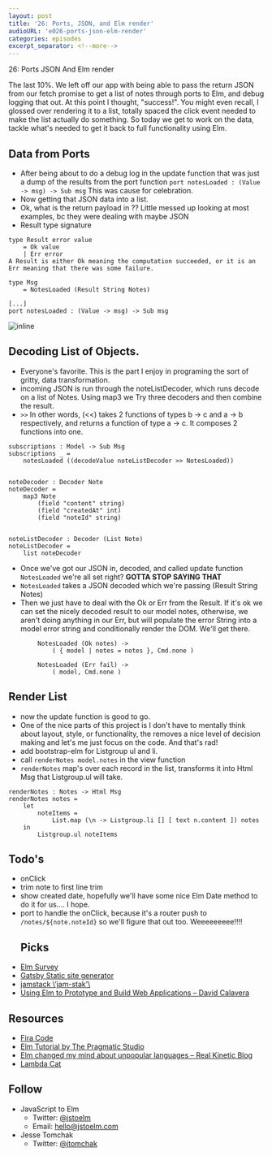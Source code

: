 ```yaml
---
layout: post
title: '26: Ports, JSON, and Elm render'
audioURL: 'e026-ports-json-elm-render'
categories: episodes
excerpt_separator: <!--more-->
---
```


26: Ports JSON And Elm render

The last 10%. We left off our app with being able to pass the return JSON from our fetch promise to get a list of notes through ports to Elm, and debug logging that out. At this point I thought, "success!". You might even recall, I glossed over rendering it to a list, totally spaced the click event needed to make the list actually do something. So today we get to work on the data, tackle what's needed to get it back to full functionality using Elm.

<!--more-->

## Data from Ports

* After being about to do a debug log in the update function that was just a dump of the results from the port function
  `port notesLoaded : (Value -> msg) -> Sub msg`
  This was cause for celebration.
* Now getting that JSON data into a list.
* Ok, what is the return payload in ?? Little messed up looking at most examples, bc they were dealing with maybe JSON
* Result type signature

```
type Result error value
    = Ok value
    | Err error
A Result is either Ok meaning the computation succeeded, or it is an Err meaning that there was some failure.
```

```
type Msg
    = NotesLoaded (Result String Notes)

[...]
port notesLoaded : (Value -> msg) -> Sub msg  
```

![inline](https://i.imgur.com/YpLOhT9.png)

## Decoding List of Objects.

* Everyone's favorite. This is the part I enjoy in programing the sort of gritty, data transformation.
* incoming JSON is run through the noteListDecoder, which runs decode on a list of Notes. Using map3 we Try three decoders and then combine the result.
* `>>` In other words, (<<) takes 2 functions of types b -> c and a -> b respectively, and returns a function of type a -> c. It composes 2 functions into one.

```
subscriptions : Model -> Sub Msg
subscriptions _ =
    notesLoaded ((decodeValue noteListDecoder >> NotesLoaded))


noteDecoder : Decoder Note
noteDecoder =
    map3 Note
        (field "content" string)
        (field "createdAt" int)
        (field "noteId" string)


noteListDecoder : Decoder (List Note)
noteListDecoder =
    list noteDecoder
```

* Once we've got our JSON in, decoded, and called update function `NotesLoaded` we're all set right? **GOTTA STOP SAYING THAT**
* `NotesLoaded` takes a JSON decoded which we're passing (Result String Notes)
* Then we just have to deal with the Ok or Err from the Result. If it's ok we can set the nicely decoded result to our model notes, otherwise, we aren't doing anything in our Err, but will populate the error String into a model error string and conditionally render the DOM. We'll get there.

```
        NotesLoaded (Ok notes) ->
            ( { model | notes = notes }, Cmd.none )

        NotesLoaded (Err fail) ->
            ( model, Cmd.none )
```

## Render List

* now the update function is good to go.
* One of the nice parts of this project is I don't have to mentally think about layout, style, or functionality, the removes a nice level of decision making and let's me just focus on the code. And that's rad!
* add bootstrap-elm for Listgroup ul and li.
* call `renderNotes model.notes` in the view function
* `renderNotes` map's over each record in the list, transforms it into Html Msg that Listgroup.ul will take.

```
renderNotes : Notes -> Html Msg
renderNotes notes =
    let
        noteItems =
            List.map (\n -> Listgroup.li [] [ text n.content ]) notes
    in
        Listgroup.ul noteItems
```

## Todo's

* onClick
* trim note to first line trim
* show created date, hopefully we'll have some nice Elm Date method to do it for us.... I hope.
* port to handle the onClick, because it's a router push to `/notes/${note.noteId}` so we'll figure that out too. Weeeeeeeee!!!!
  ## Picks
* [Elm Survey](http://www.brianthicks.com/post/2018/02/01/state-of-elm-2018/)
* [Gatsby Static site generator](https://www.gatsbyjs.org/)
* [jamstack \’jam-stak’\ ](https://jamstack.org/examples/)
* [Using Elm to Prototype and Build Web Applications – David Calavera](https://www.youtube.com/watch?v=Lmg9v2U6-y4)

## Resources

* [Fira Code](https://github.com/tonsky/FiraCode)
* [Elm Tutorial by The Pragmatic Studio](https://pragmaticstudio.com/elm)
* [Elm changed my mind about unpopular languages – Real Kinetic Blog](https://blog.realkinetic.com/elm-changed-my-mind-about-unpopular-languages-190a23f4a834)
* [Lambda Cat](http://www.lambdacat.com/road-to-elm-let-and-in/)

## Follow

* JavaScript to Elm
  * Twitter: [@jstoelm](https://twitter.com/jstoelm)
  * Email: [hello@jstoelm.com](mailto:hello@jstoelm.com)
* Jesse Tomchak
  * Twitter: [@jtomchak](https://twitter.com/jtomchak)
